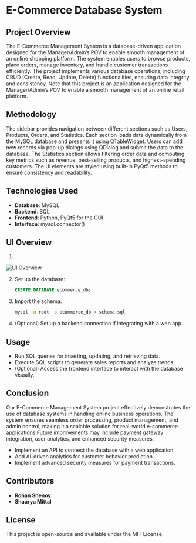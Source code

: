 # E-Commerce Database System

## Project Overview
The E-Commerce Management System is a database-driven application designed for the Manager/Admin’s POV to enable smooth management of an online shopping platform.
The system enables users to browse products, place orders, manage inventory, and handle customer transactions efficiently.
The project implements various database operations, including CRUD (Create, Read, Update, Delete) functionalities, ensuring data integrity and consistency.
Note that this project is an application designed for the Manager/Admin’s POV to enable a smooth management of an online retail platform.


## Methodology
The sidebar provides navigation between different sections such as Users, Products, Orders, and Statistics.
Each section loads data dynamically from the MySQL database and presents it using QTableWidget.
Users can add new records via pop-up dialogs using QDialog and submit the data to the database.
The Statistics section allows filtering order data and computing key metrics such as revenue, best-selling products, and highest-spending customers.
The UI elements are styled using built-in PyQt5 methods to ensure consistency and readability.

## Technologies Used
- **Database**: MySQL 
- **Backend**: SQL 
- **Frontend**: Python, PyQt5 for the GUI
- **Interface**: mysql.connector()


## UI Overview
1. 
  ![UI Overview]([https://example.com/image.png](https://github.com/rohanshenoy30/shopdb/blob/main/images/WhatsApp%20Image%202025-04-01%20at%2016.34.46.jpeg))


2. Set up the database:
   ```sql
   CREATE DATABASE ecommerce_db;
   ```
3. Import the schema:
   ```bash
   mysql -u root -p ecommerce_db < schema.sql
   ```
4. (Optional) Set up a backend connection if integrating with a web app.

## Usage
- Run SQL queries for inserting, updating, and retrieving data.
- Execute SQL scripts to generate sales reports and analyze trends.
- (Optional) Access the frontend interface to interact with the database visually.

## Conclusion
Our E-Commerce Management System project effectively demonstrates the use of database systems in handling online business operations. 
The system ensures seamless order processing, product management, and admin control, making it a scalable solution for real-world e-commerce applications
Future improvements may include payment gateway integration, user analytics, and enhanced security measures.

- Implement an API to connect the database with a web application.
- Add AI-driven analytics for customer behavior prediction.
- Implement advanced security measures for payment transactions.

## Contributors
- **Rohan Shenoy**
- **Shaurya Mittal**

## License
This project is open-source and available under the MIT License.
